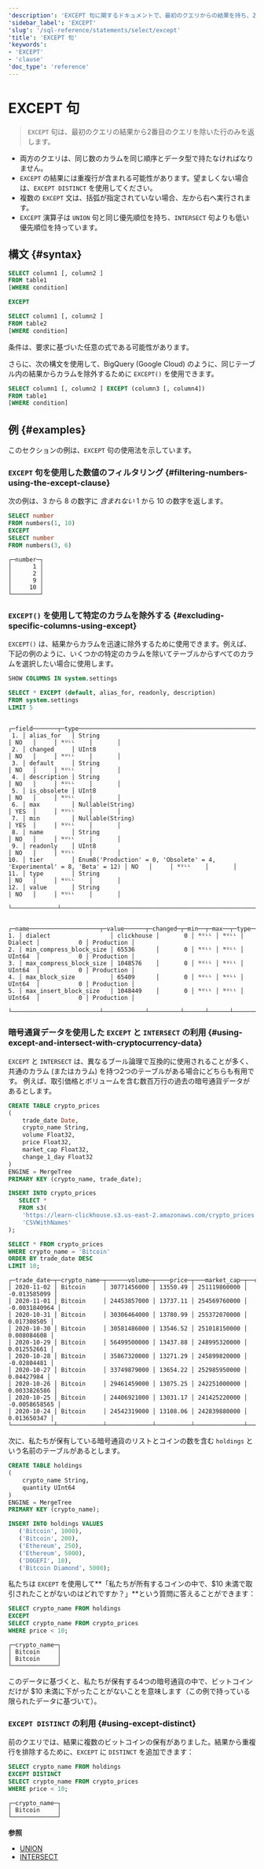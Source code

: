 ```yaml
---
'description': 'EXCEPT 句に関するドキュメントで、最初のクエリからの結果を持ち、2 番目のクエリを除いた行のみを返します。'
'sidebar_label': 'EXCEPT'
'slug': '/sql-reference/statements/select/except'
'title': 'EXCEPT 句'
'keywords':
- 'EXCEPT'
- 'clause'
'doc_type': 'reference'
---
```



# EXCEPT 句

> `EXCEPT` 句は、最初のクエリの結果から2番目のクエリを除いた行のみを返します。

- 両方のクエリは、同じ数のカラムを同じ順序とデータ型で持たなければなりません。
- `EXCEPT` の結果には重複行が含まれる可能性があります。望ましくない場合は、`EXCEPT DISTINCT` を使用してください。
- 複数の `EXCEPT` 文は、括弧が指定されていない場合、左から右へ実行されます。
- `EXCEPT` 演算子は `UNION` 句と同じ優先順位を持ち、`INTERSECT` 句よりも低い優先順位を持っています。

## 構文 {#syntax}

```sql
SELECT column1 [, column2 ]
FROM table1
[WHERE condition]

EXCEPT

SELECT column1 [, column2 ]
FROM table2
[WHERE condition]
```
条件は、要求に基づいた任意の式である可能性があります。

さらに、次の構文を使用して、BigQuery (Google Cloud) のように、同じテーブル内の結果からカラムを除外するために `EXCEPT()` を使用できます。

```sql
SELECT column1 [, column2 ] EXCEPT (column3 [, column4]) 
FROM table1 
[WHERE condition]
```

## 例 {#examples}

このセクションの例は、`EXCEPT` 句の使用法を示しています。

### `EXCEPT` 句を使用した数値のフィルタリング {#filtering-numbers-using-the-except-clause}

次の例は、3 から 8 の数字に _含まれない_ 1 から 10 の数字を返します。

```sql title="Query"
SELECT number
FROM numbers(1, 10)
EXCEPT
SELECT number
FROM numbers(3, 6)
```

```response title="Response"
┌─number─┐
│      1 │
│      2 │
│      9 │
│     10 │
└────────┘
```

### `EXCEPT()` を使用して特定のカラムを除外する {#excluding-specific-columns-using-except}

`EXCEPT()` は、結果からカラムを迅速に除外するために使用できます。例えば、下記の例のように、いくつかの特定のカラムを除いてテーブルからすべてのカラムを選択したい場合に使用します。

```sql title="Query"
SHOW COLUMNS IN system.settings

SELECT * EXCEPT (default, alias_for, readonly, description)
FROM system.settings
LIMIT 5
```

```response title="Response"
    ┌─field───────┬─type─────────────────────────────────────────────────────────────────────┬─null─┬─key─┬─default─┬─extra─┐
 1. │ alias_for   │ String                                                                   │ NO   │     │ ᴺᵁᴸᴸ    │       │
 2. │ changed     │ UInt8                                                                    │ NO   │     │ ᴺᵁᴸᴸ    │       │
 3. │ default     │ String                                                                   │ NO   │     │ ᴺᵁᴸᴸ    │       │
 4. │ description │ String                                                                   │ NO   │     │ ᴺᵁᴸᴸ    │       │
 5. │ is_obsolete │ UInt8                                                                    │ NO   │     │ ᴺᵁᴸᴸ    │       │
 6. │ max         │ Nullable(String)                                                         │ YES  │     │ ᴺᵁᴸᴸ    │       │
 7. │ min         │ Nullable(String)                                                         │ YES  │     │ ᴺᵁᴸᴸ    │       │
 8. │ name        │ String                                                                   │ NO   │     │ ᴺᵁᴸᴸ    │       │
 9. │ readonly    │ UInt8                                                                    │ NO   │     │ ᴺᵁᴸᴸ    │       │
10. │ tier        │ Enum8('Production' = 0, 'Obsolete' = 4, 'Experimental' = 8, 'Beta' = 12) │ NO   │     │ ᴺᵁᴸᴸ    │       │
11. │ type        │ String                                                                   │ NO   │     │ ᴺᵁᴸᴸ    │       │
12. │ value       │ String                                                                   │ NO   │     │ ᴺᵁᴸᴸ    │       │
    └─────────────┴──────────────────────────────────────────────────────────────────────────┴──────┴─────┴─────────┴───────┘

   ┌─name────────────────────┬─value──────┬─changed─┬─min──┬─max──┬─type────┬─is_obsolete─┬─tier───────┐
1. │ dialect                 │ clickhouse │       0 │ ᴺᵁᴸᴸ │ ᴺᵁᴸᴸ │ Dialect │           0 │ Production │
2. │ min_compress_block_size │ 65536      │       0 │ ᴺᵁᴸᴸ │ ᴺᵁᴸᴸ │ UInt64  │           0 │ Production │
3. │ max_compress_block_size │ 1048576    │       0 │ ᴺᵁᴸᴸ │ ᴺᵁᴸᴸ │ UInt64  │           0 │ Production │
4. │ max_block_size          │ 65409      │       0 │ ᴺᵁᴸᴸ │ ᴺᵁᴸᴸ │ UInt64  │           0 │ Production │
5. │ max_insert_block_size   │ 1048449    │       0 │ ᴺᵁᴸᴸ │ ᴺᵁᴸᴸ │ UInt64  │           0 │ Production │
   └─────────────────────────┴────────────┴─────────┴──────┴──────┴─────────┴─────────────┴────────────┘
```

### 暗号通貨データを使用した `EXCEPT` と `INTERSECT` の利用 {#using-except-and-intersect-with-cryptocurrency-data}

`EXCEPT` と `INTERSECT` は、異なるブール論理で互換的に使用されることが多く、共通のカラム (またはカラム) を持つ2つのテーブルがある場合にどちらも有用です。
例えば、取引価格とボリュームを含む数百万行の過去の暗号通貨データがあるとします。

```sql title="Query"
CREATE TABLE crypto_prices
(
    trade_date Date,
    crypto_name String,
    volume Float32,
    price Float32,
    market_cap Float32,
    change_1_day Float32
)
ENGINE = MergeTree
PRIMARY KEY (crypto_name, trade_date);

INSERT INTO crypto_prices
   SELECT *
   FROM s3(
    'https://learn-clickhouse.s3.us-east-2.amazonaws.com/crypto_prices.csv',
    'CSVWithNames'
);

SELECT * FROM crypto_prices
WHERE crypto_name = 'Bitcoin'
ORDER BY trade_date DESC
LIMIT 10;
```

```response title="Response"
┌─trade_date─┬─crypto_name─┬──────volume─┬────price─┬───market_cap─┬──change_1_day─┐
│ 2020-11-02 │ Bitcoin     │ 30771456000 │ 13550.49 │ 251119860000 │  -0.013585099 │
│ 2020-11-01 │ Bitcoin     │ 24453857000 │ 13737.11 │ 254569760000 │ -0.0031840964 │
│ 2020-10-31 │ Bitcoin     │ 30306464000 │ 13780.99 │ 255372070000 │   0.017308505 │
│ 2020-10-30 │ Bitcoin     │ 30581486000 │ 13546.52 │ 251018150000 │   0.008084608 │
│ 2020-10-29 │ Bitcoin     │ 56499500000 │ 13437.88 │ 248995320000 │   0.012552661 │
│ 2020-10-28 │ Bitcoin     │ 35867320000 │ 13271.29 │ 245899820000 │   -0.02804481 │
│ 2020-10-27 │ Bitcoin     │ 33749879000 │ 13654.22 │ 252985950000 │    0.04427984 │
│ 2020-10-26 │ Bitcoin     │ 29461459000 │ 13075.25 │ 242251000000 │  0.0033826586 │
│ 2020-10-25 │ Bitcoin     │ 24406921000 │ 13031.17 │ 241425220000 │ -0.0058658565 │
│ 2020-10-24 │ Bitcoin     │ 24542319000 │ 13108.06 │ 242839880000 │   0.013650347 │
└────────────┴─────────────┴─────────────┴──────────┴──────────────┴───────────────┘
```

次に、私たちが保有している暗号通貨のリストとコインの数を含む `holdings` という名前のテーブルがあるとします。

```sql
CREATE TABLE holdings
(
    crypto_name String,
    quantity UInt64
)
ENGINE = MergeTree
PRIMARY KEY (crypto_name);

INSERT INTO holdings VALUES
   ('Bitcoin', 1000),
   ('Bitcoin', 200),
   ('Ethereum', 250),
   ('Ethereum', 5000),
   ('DOGEFI', 10),
   ('Bitcoin Diamond', 5000);
```

私たちは `EXCEPT` を使用して**「私たちが所有するコインの中で、$10 未満で取引されたことがないのはどれですか？」**という質問に答えることができます：

```sql title="Query"
SELECT crypto_name FROM holdings
EXCEPT
SELECT crypto_name FROM crypto_prices
WHERE price < 10;
```

```response title="Response"
┌─crypto_name─┐
│ Bitcoin     │
│ Bitcoin     │
└─────────────┘
```

このデータに基づくと、私たちが保有する4つの暗号通貨の中で、ビットコインだけが $10 未満に下がったことがないことを意味します（この例で持っている限られたデータに基づいて）。

### `EXCEPT DISTINCT` の利用 {#using-except-distinct}

前のクエリでは、結果に複数のビットコインの保有がありました。結果から重複行を排除するために、`EXCEPT` に `DISTINCT` を追加できます：

```sql title="Query"
SELECT crypto_name FROM holdings
EXCEPT DISTINCT
SELECT crypto_name FROM crypto_prices
WHERE price < 10;
```

```response title="Response"
┌─crypto_name─┐
│ Bitcoin     │
└─────────────┘
```

**参照**

- [UNION](/sql-reference/statements/select/union)
- [INTERSECT](/sql-reference/statements/select/intersect)
